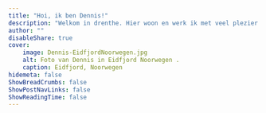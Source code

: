 ```yaml
---
title: "Hoi, ik ben Dennis!"
description: "Welkom in drenthe. Hier woon en werk ik met veel plezier. Ik ben een zelfstandig ondernemer, vader en man. Ik run samen met mijn ouders een 'Spar' supermarkt in het plaatsje Exloo. In mijn vrije tijd speel ik graag een potje tennis."
author: ""
disableShare: true
cover:
    image: Dennis-EidfjordNoorwegen.jpg
    alt: Foto van Dennis in Eidfjord Noorwegen .
    caption: Eidfjord, Noorwegen
hidemeta: false
ShowBreadCrumbs: false
ShowPostNavLinks: false
ShowReadingTime: false
---
```



